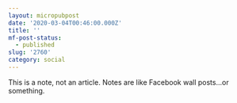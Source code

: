 ```yaml
---
layout: micropubpost
date: '2020-03-04T00:46:00.000Z'
title: ''
mf-post-status:
  - published
slug: '2760'
category: social
---
```

This is a note, not an article. Notes are like Facebook wall posts...or something. 
